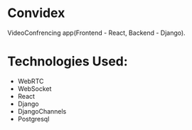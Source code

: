 # Convidex
VideoConfrencing app(Frontend - React, Backend - Django).

# Technologies Used:
+ WebRTC
+ WebSocket
+ React
+ Django
+ DjangoChannels
+ Postgresql
